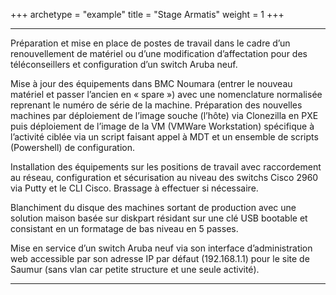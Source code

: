 +++
archetype = "example"
title = "Stage Armatis"
weight = 1
+++

---

Préparation et mise en place de postes de travail dans le cadre d’un renouvellement de matériel ou d’une modification d’affectation pour des téléconseillers et configuration d’un switch Aruba neuf.

Mise à jour des équipements dans BMC Noumara (entrer le nouveau matériel et passer l’ancien en « spare ») avec une nomenclature normalisée reprenant le numéro de série de la machine.
Préparation des nouvelles machines par déploiement de l’image souche (l’hôte) via Clonezilla en PXE puis déploiement de l’image de la VM (VMWare Workstation) spécifique à l’activité ciblée via un script faisant appel à MDT et un ensemble de scripts (Powershell) de configuration.

Installation des équipements sur les positions de travail avec raccordement au réseau, configuration et sécurisation au niveau des switchs Cisco 2960 via Putty et le CLI Cisco. Brassage à effectuer si nécessaire.

Blanchiment du disque des machines sortant de production avec une solution maison basée sur diskpart résidant sur une clé USB bootable et consistant en un formatage de bas niveau en 5 passes.

Mise en service d’un switch Aruba neuf via son interface d’administration web accessible par son adresse IP par défaut (192.168.1.1) pour le site de Saumur (sans vlan car petite structure et une seule activité). 

---
